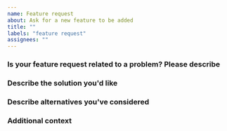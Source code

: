 ```yaml
---
name: Feature request
about: Ask for a new feature to be added
title: ""
labels: "feature request"
assignees: ""
---
```


### Is your feature request related to a problem? Please describe

### Describe the solution you'd like

### Describe alternatives you've considered

### Additional context
